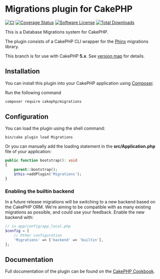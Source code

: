 # Migrations plugin for CakePHP

[![CI](https://github.com/cakephp/migrations/actions/workflows/ci.yml/badge.svg)](https://github.com/cakephp/migrations/actions/workflows/ci.yml)
[![Coverage Status](https://img.shields.io/codecov/c/github/cakephp/migrations/3.x.svg?style=flat-square)](https://app.codecov.io/github/cakephp/migrations/tree/3.x)
[![Software License](https://img.shields.io/badge/license-MIT-brightgreen.svg?style=flat-square)](LICENSE.txt)
[![Total Downloads](https://img.shields.io/packagist/dt/cakephp/migrations.svg?style=flat-square)](https://packagist.org/packages/cakephp/migrations)

This is a Database Migrations system for CakePHP.

The plugin consists of a CakePHP CLI wrapper for the [Phinx](https://book.cakephp.org/phinx/0/en/index.html) migrations library.

This branch is for use with CakePHP **5.x**. See [version map](https://github.com/cakephp/migrations/wiki#version-map) for details.

## Installation

You can install this plugin into your CakePHP application using [Composer](https://getcomposer.org).

Run the following command
```sh
composer require cakephp/migrations
 ```

## Configuration

You can load the plugin using the shell command:

```
bin/cake plugin load Migrations
```

Or you can manually add the loading statement in the **src/Application.php** file of your application:

```php
public function bootstrap(): void
{
    parent::bootstrap();
    $this->addPlugin('Migrations');
}
```

### Enabling the builtin backend

In a future release migrations will be switching to a new backend based on the CakePHP ORM. We're aiming
to be compatible with as many existing migrations as possible, and could use your feedback. Enable the
new backend with:

```php
// in app/config/app_local.php
$config = [
    // Other configuration
    'Migrations' => ['backend' => 'builtin'],
];

```

## Documentation

Full documentation of the plugin can be found on the [CakePHP Cookbook](https://book.cakephp.org/migrations/4/).
